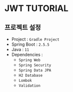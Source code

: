 # JWT TUTORIAL

## 프로젝트 설정

- Project : `Gradle Project`
- Spring Boot : `2.5.5`
- Java : `11`
- Dependencies :
  - `Spring Web`
  - `Spring Security`
  - `Spring Data JPA`
  - `H2 Database`
  - `Lombok`
  - `Validation`
